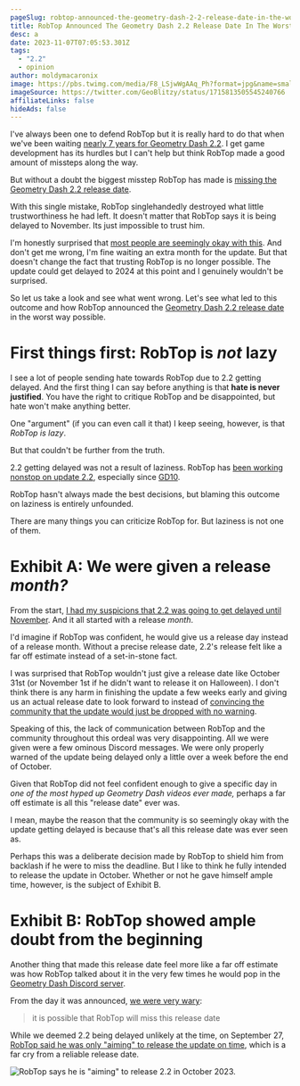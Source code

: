 ```yaml
---
pageSlug: robtop-announced-the-geometry-dash-2-2-release-date-in-the-worst-way-possible
title: RobTop Announced The Geometry Dash 2.2 Release Date In The Worst Way Possible
desc: a
date: 2023-11-07T07:05:53.301Z
tags:
  - "2.2"
  - opinion
author: moldymacaronix
image: https://pbs.twimg.com/media/F8_LSjwWgAAq_Ph?format=jpg&name=small
imageSource: https://twitter.com/GeoBlitzy/status/1715813505545240766
affiliateLinks: false
hideAds: false
---
```

I've always been one to defend RobTop but it is really hard to do that when we've been waiting [nearly 7 years for Geometry Dash 2.2](/posts/geometry-dash-2-2-wait-turns-6-years-old/). I get game development has its hurdles but I can't help but think RobTop made a good amount of missteps along the way.

But without a doubt the biggest misstep RobTop has made is [missing the Geometry Dash 2.2 release date](/posts/geometry-dash-2-2-release-date-delayed-until-november-2023/).

With this single mistake, RobTop singlehandedly destroyed what little trustworthiness he had left. It doesn't matter that RobTop says it is being delayed to November. Its just impossible to trust him.

I'm honestly surprised that [most people are seemingly okay with this](https://twitter.com/sdslayer100/status/1715811132441829526). And don't get me wrong, I'm fine waiting an extra month for the update. But that doesn't change the fact that trusting RobTop is no longer possible. The update could get delayed to 2024 at this point and I genuinely wouldn't be surprised.

So let us take a look and see what went wrong. Let's see what led to this outcome and how RobTop announced the [Geometry Dash 2.2 release date](/posts/final-geometry-dash-2-2-release-date-confirmed-by-robtop/) in the worst way possible.

# First things first: RobTop is *not* lazy

I see a lot of people sending hate towards RobTop due to 2.2 getting delayed. And the first thing I can say before anything is that **hate is never justified**. You have the right to critique RobTop and be disappointed, but hate won't make anything better.

One "argument" (if you can even call it that) I keep seeing, however, is that *RobTop is lazy*.

But that couldn't be further from the truth.

2.2 getting delayed was not a result of laziness. RobTop has [been working nonstop on update 2.2](/categories/2.2/), especially since [GD10](/posts/will-geometry-dash-2-2-come-out-on-the-games-10-year-anniversary/).

RobTop hasn't always made the best decisions, but blaming this outcome on laziness is entirely unfounded.

There are many things you can criticize RobTop for. But laziness is not one of them.

# Exhibit A: We were given a release *month?*

From the start, [I had my suspicions that 2.2 was going to get delayed until November](/posts/geometry-dash-2-2-release-date-might-get-delayed-to-after-october/). And it all started with a release *month*.

I'd imagine if RobTop was confident, he would give us a release day instead of a release month. Without a precise release date, 2.2's release felt like a far off estimate instead of a set-in-stone fact.

I was surprised that RobTop wouldn't just give a release date like October 31st (or November 1st if he didn't want to release it on Halloween). I don't think there is any harm in finishing the update a few weeks early and giving us an actual release date to look forward to instead of [convincing the community that the update would just be dropped with no warning](https://twitter.com/MoldyMacaroniX/status/1703263177440436575).

Speaking of this, the lack of communication between RobTop and the community throughout this ordeal was very disappointing. All we were given were a few ominous Discord messages. We were only properly warned of the update being delayed only a little over a week before the end of October.

Given that RobTop did not feel confident enough to give a specific day in *one of the most hyped up Geometry Dash videos ever made,* perhaps a far off estimate is all this "release date" ever was.

I mean, maybe the reason that the community is so seemingly okay with the update getting delayed is because that's all this release date was ever seen as.

Perhaps this was a deliberate decision made by RobTop to shield him from backlash if he were to miss the deadline. But I like to think he fully intended to release the update in October. Whether or not he gave himself ample time, however, is the subject of Exhibit B.

# Exhibit B: RobTop showed ample doubt from the beginning

Another thing that made this release date feel more like a far off estimate was how RobTop talked about it in the very few times he would pop in the [Geometry Dash Discord server](/posts/geometry-dash-discord-server-how-to-join-request-levels/).

From the day it was announced, [we were very wary](/posts/final-geometry-dash-2-2-release-date-confirmed-by-robtop/):

> it is possible that RobTop will miss this release date

While we deemed 2.2 being delayed unlikely at the time, on September 27, [RobTop said he was only "aiming" to release the update on time](/posts/geometry-dash-2-2-release-date-might-get-delayed-to-after-october/), which is a far cry from a reliable release date.

![RobTop says he is "aiming" to release 2.2 in October 2023.](https://pbs.twimg.com/media/F7NCRI4W0AEoqDl?format=png&name=small)